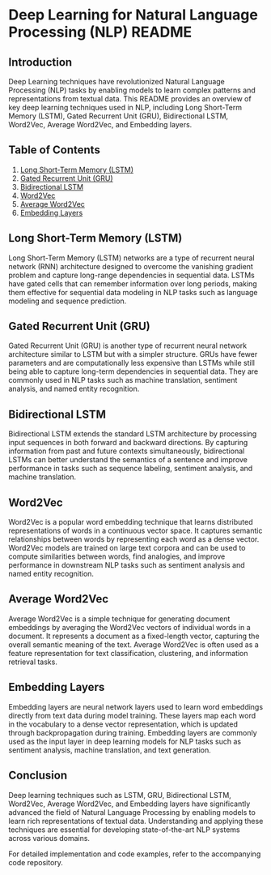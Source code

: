 # Deep Learning for Natural Language Processing (NLP) README

## Introduction
Deep Learning techniques have revolutionized Natural Language Processing (NLP) tasks by enabling models to learn complex patterns and representations from textual data. This README provides an overview of key deep learning techniques used in NLP, including Long Short-Term Memory (LSTM), Gated Recurrent Unit (GRU), Bidirectional LSTM, Word2Vec, Average Word2Vec, and Embedding layers.

## Table of Contents
1. [Long Short-Term Memory (LSTM)](#long-short-term-memory-lstm)
2. [Gated Recurrent Unit (GRU)](#gated-recurrent-unit-gru)
3. [Bidirectional LSTM](#bidirectional-lstm)
4. [Word2Vec](#word2vec)
5. [Average Word2Vec](#average-word2vec)
6. [Embedding Layers](#embedding-layers)

## Long Short-Term Memory (LSTM)
Long Short-Term Memory (LSTM) networks are a type of recurrent neural network (RNN) architecture designed to overcome the vanishing gradient problem and capture long-range dependencies in sequential data. LSTMs have gated cells that can remember information over long periods, making them effective for sequential data modeling in NLP tasks such as language modeling and sequence prediction.

## Gated Recurrent Unit (GRU)
Gated Recurrent Unit (GRU) is another type of recurrent neural network architecture similar to LSTM but with a simpler structure. GRUs have fewer parameters and are computationally less expensive than LSTMs while still being able to capture long-term dependencies in sequential data. They are commonly used in NLP tasks such as machine translation, sentiment analysis, and named entity recognition.

## Bidirectional LSTM
Bidirectional LSTM extends the standard LSTM architecture by processing input sequences in both forward and backward directions. By capturing information from past and future contexts simultaneously, bidirectional LSTMs can better understand the semantics of a sentence and improve performance in tasks such as sequence labeling, sentiment analysis, and machine translation.

## Word2Vec
Word2Vec is a popular word embedding technique that learns distributed representations of words in a continuous vector space. It captures semantic relationships between words by representing each word as a dense vector. Word2Vec models are trained on large text corpora and can be used to compute similarities between words, find analogies, and improve performance in downstream NLP tasks such as sentiment analysis and named entity recognition.

## Average Word2Vec
Average Word2Vec is a simple technique for generating document embeddings by averaging the Word2Vec vectors of individual words in a document. It represents a document as a fixed-length vector, capturing the overall semantic meaning of the text. Average Word2Vec is often used as a feature representation for text classification, clustering, and information retrieval tasks.

## Embedding Layers
Embedding layers are neural network layers used to learn word embeddings directly from text data during model training. These layers map each word in the vocabulary to a dense vector representation, which is updated through backpropagation during training. Embedding layers are commonly used as the input layer in deep learning models for NLP tasks such as sentiment analysis, machine translation, and text generation.

## Conclusion
Deep learning techniques such as LSTM, GRU, Bidirectional LSTM, Word2Vec, Average Word2Vec, and Embedding layers have significantly advanced the field of Natural Language Processing by enabling models to learn rich representations of textual data. Understanding and applying these techniques are essential for developing state-of-the-art NLP systems across various domains.

For detailed implementation and code examples, refer to the accompanying code repository.
